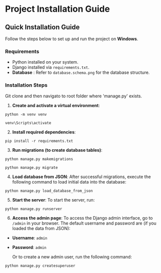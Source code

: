 # Project Installation Guide

## Quick Installation Guide

Follow the steps below to set up and run the project on **Windows**.

### Requirements

- Python installed on your system.
- Django installed via `requirements.txt`.
- **Database** : Refer to `database.schema.png` for the database structure.

### Installation Steps

Git clone and then navigato to root folder where 'manage.py' exists.

1. **Create and activate a virtual environment**:

```
python -m venv venv
```

```
venv\Scripts\activate 
```

2. **Install required dependencies**:

```
pip install -r requirements.txt
```

3. **Run migrations (to create database tables)**:

```
python manage.py makemigrations
```

```
python manage.py migrate
```

4. **Load database from JSON**:
   After successful migrations, execute the following command to load initial data into the database:

```
python manage.py load_database_from_json
```

5. ****Start the server****:
   To start the server, run:

```
python manage.py runserver
```

6. **Access the admin page**:
   To access the Django admin interface, go to `/admin` in your browser. The default username and password are (if you loaded the data from JSON):

- **Username**: `admin`
- **Password**: `admin`

  Or to create a new admin user, run the following command:

```
python manage.py createsuperuser
```
